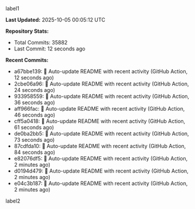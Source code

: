 
label1 
<!-- ACTIVITY_START -->
**Last Updated:** 2025-10-05 00:05:12 UTC

**Repository Stats:**
- Total Commits: 35882
- Last Commit: 12 seconds ago

**Recent Commits:**
- a67bbe139: 🤖 Auto-update README with recent activity (GitHub Action, 12 seconds ago)
- 2cbe06a96: 🤖 Auto-update README with recent activity (GitHub Action, 24 seconds ago)
- 933958559: 🤖 Auto-update README with recent activity (GitHub Action, 36 seconds ago)
- aff966fac: 🤖 Auto-update README with recent activity (GitHub Action, 46 seconds ago)
- cff5a0418: 🤖 Auto-update README with recent activity (GitHub Action, 61 seconds ago)
- de0ba2bb5: 🤖 Auto-update README with recent activity (GitHub Action, 73 seconds ago)
- 87cdfda10: 🤖 Auto-update README with recent activity (GitHub Action, 84 seconds ago)
- e82076df5: 🤖 Auto-update README with recent activity (GitHub Action, 2 minutes ago)
- d0194d479: 🤖 Auto-update README with recent activity (GitHub Action, 2 minutes ago)
- e04c3b187: 🤖 Auto-update README with recent activity (GitHub Action, 2 minutes ago)
<!-- ACTIVITY_END -->

label2
